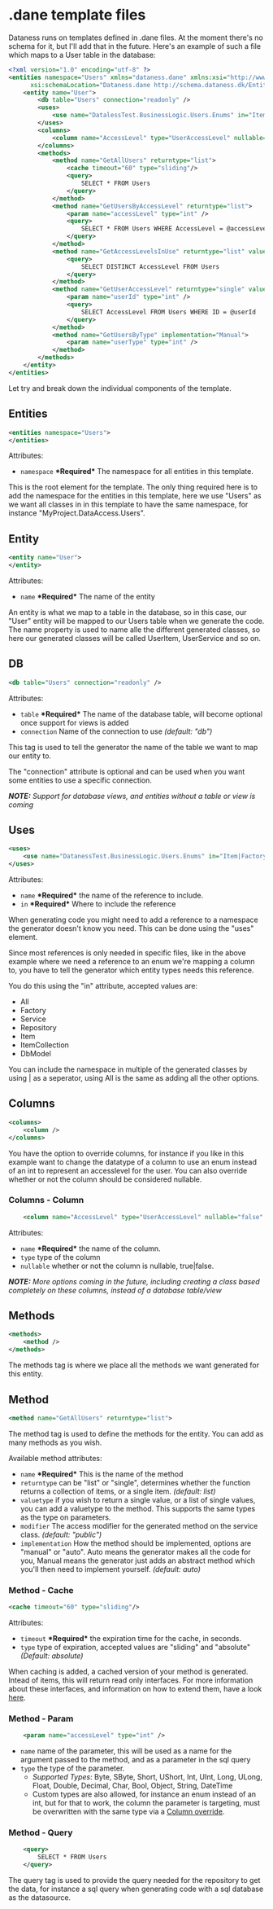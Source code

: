 # .dane template files

Dataness runs on templates defined in .dane files.
At the moment there's no schema for it, but I'll add that in the future.
Here's an example of such a file which maps to a User table in the database:

```xml
<?xml version="1.0" encoding="utf-8" ?>
<entities namespace="Users" xmlns="dataness.dane" xmlns:xsi="http://www.w3.org/2001/XMLSchema-instance" 
	  xsi:schemaLocation="Dataness.dane http://schema.dataness.dk/Entity.xsd">
	<entity name="User">
		<db table="Users" connection="readonly" />
		<uses>
			<use name="DatalessTest.BusinessLogic.Users.Enums" in="Item|Factory|Service" />
		</uses>
		<columns>
			<column name="AccessLevel" type="UserAccessLevel" nullable="false" />
		</columns>
		<methods>
			<method name="GetAllUsers" returntype="list">
				<cache timeout="60" type="sliding"/>
				<query>
					SELECT * FROM Users
				</query>
			</method>
			<method name="GetUsersByAccessLevel" returntype="list">
				<param name="accessLevel" type="int" />
				<query>
					SELECT * FROM Users WHERE AccessLevel = @accessLevel
				</query>
			</method>
			<method name="GetAccessLevelsInUse" returntype="list" valuetype="int">
				<query>
					SELECT DISTINCT AccessLevel FROM Users
				</query>
			</method>
			<method name="GetUserAccessLevel" returntype="single" valuetype="int">
				<param name="userId" type="int" />
				<query>
					SELECT AccessLevel FROM Users WHERE ID = @userId
				</query>
			</method>
			<method name="GetUsersByType" implementation="Manual">
				<param name="userType" type="int" />
			</method>
		</methods>
	</entity>
</entities>
```

Let try and break down the individual components of the template.

## Entities
```xml
<entities namespace="Users">
</entities>
```

Attributes:
- `namespace` **\*Required\*** The namespace for all entities in this template.

This is the root element for the template. The only thing required here is to add the namespace for the entities in this template, here we use "Users" as we want all classes in in this template to have the same namespace, for instance "MyProject.DataAccess.Users".

## Entity
```xml
<entity name="User">
</entity>
```

Attributes:
- `name` **\*Required\*** The name of the entity

An entity is what we map to a table in the database, so in this case, our "User" entity will be mapped to our Users table when we generate the code.
The name property is used to name alle the different generated classes, so here our generated classes will be called UserItem, UserService and so on.

## DB

```xml
<db table="Users" connection="readonly" />
```

Attributes:
- `table` **\*Required\*** The name of the database table, will become optional once support for views is added
- `connection` Name of the connection to use *(default: "db")*

This tag is used to tell the generator the name of the table we want to map our entity to.

The "connection" attribute is optional and can be used when you want some entities to use a specific connection.

_**NOTE:** Support for database views, and entities without a table or view is coming_


## Uses

```xml
<uses>
	<use name="DatanessTest.BusinessLogic.Users.Enums" in="Item|Factory|Service" />
</uses>
```

Attributes:
- `name` **\*Required\*** the name of the reference to include.
- `in` **\*Required\*** Where to include the reference

When generating code you might need to add a reference to a namespace the generator doesn't know you need. This can be done using the "uses" element.

Since most references is only needed in specific files, like in the above example where we need a reference to an enum we're mapping a column to, you have to tell the generator which entity types needs this reference.

You do this using the "in" attribute, accepted values are:
- All
- Factory
- Service
- Repository
- Item
- ItemCollection
- DbModel

You can include the namespace in multiple of the generated classes by using | as a seperator, using All is the same as adding all the other options.

## Columns

```xml
<columns>
	<column />
</columns>	
```
You have the option to override columns, for instance if you like in this example want to change the datatype of a column to use an enum instead of an int to represent an accesslevel for the user.
You can also override whether or not the column should be considered nullable.

### Columns - Column
```xml
	<column name="AccessLevel" type="UserAccessLevel" nullable="false" />
```
Attributes:
- `name` **\*Required\*** the name of the column.
- `type` type of the column
- `nullable` whether or not the column is nullable, true|false.

_**NOTE:** More options coming in the future, including creating a class based completely on these columns, instead of a database table/view_

## Methods
```xml
<methods>
	<method />
</methods>
```

The methods tag is where we place all the methods we want generated for this entity.

## Method
```xml
<method name="GetAllUsers" returntype="list">
```
The method tag is used to define the methods for the entity. You can add as many methods as you wish.

Available method attributes:
- `name` **\*Required\*** This is the name of the method
- `returntype` can be "list" or "single", determines whether the function returns a collection of items, or a single item. *(default: list)*
- `valuetype` if you wish to return a single value, or a list of single values, you can add a valuetype to the method. This supports the same types as the type on parameters.
- `modifier` The access modifier for the generated method on the service class. *(default: "public")*
- `implementation` How the method should be implemented, options are "manual" or "auto". Auto means the generator makes all the code for you, Manual means the generator just adds an abstract method which you'll then need to implement yourself. *(default: auto)*

### Method - Cache
```xml
<cache timeout="60" type="sliding"/>
```
Attributes:
- `timeout` **\*Required\*** the expiration time for the cache, in seconds.
- `type` type of expiration, accepted values are "sliding" and "absolute" *(Default: absolute)*

When caching is added, a cached version of your method is generated. Intead of items, this will return read only interfaces.
For more information about these interfaces, and information on how to extend them, have a look [here](ReadonlyInterfaces.md).

### Method - Param
```xml
	<param name="accessLevel" type="int" />
```
- `name` name of the parameter, this will be used as a name for the argument passed to the method, and as a parameter in the sql query
- `type` the type of the parameter.
	- _Supported Types_: Byte, SByte, Short, UShort, Int, UInt, Long, ULong, Float, Double, Decimal, Char, Bool, Object, String, DateTime
	- Custom types are also allowed, for instance an enum instead of an int, but for that to work, the column the parameter is targeting, must be overwritten with the same type via a [Column override](#columns).

### Method - Query
```xml
	<query>
		SELECT * FROM Users
	</query>
```

The query tag is used to provide the query needed for the repository to get the data, for instance a sql query when generating code with a sql database as the datasource.
